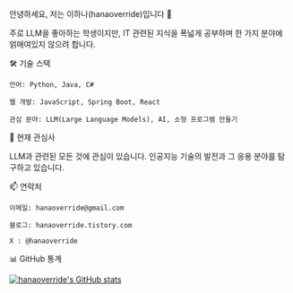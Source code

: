 안녕하세요, 저는 이하나(hanaoverride)입니다 👋

주로 LLM을 좋아하는 학생이지만, IT 관련된 지식을 폭넓게 공부하며 한 가지 분야에 얽매여있지 않으려 합니다.

🛠️ 기술 스택

    언어: Python, Java, C#

    웹 개발: JavaScript, Spring Boot, React

    관심 분야: LLM(Large Language Models), AI, 소형 프로그램 만들기
    

🔭 현재 관심사

LLM과 관련된 모든 것에 관심이 있습니다. 인공지능 기술의 발전과 그 응용 분야를 탐구하고 있습니다.

📫 연락처

    이메일: hanaoverride@gmail.com

    블로그: hanaoverride.tistory.com

    X : @hanaoverride
📊 GitHub 통계


[![hanaoverride's GitHub stats](https://github-readme-stats.vercel.app/api?username=hanaoverride)](https://github.com/hanaoverride/github-readme-stats)
